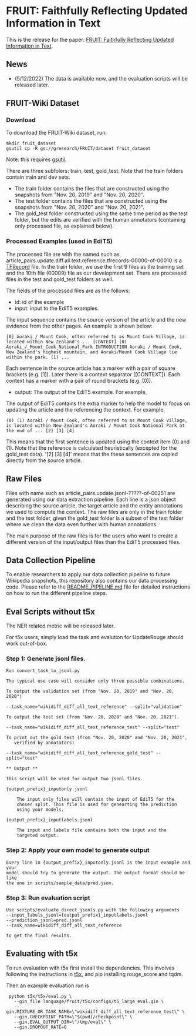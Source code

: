 # FRUIT: Faithfully Reflecting Updated Information in Text

This is the release for the paper: [FRUIT: Faithfully Reflecting Updated Information in Text](https://arxiv.org/abs/2112.08634).


## News

* (5/12/2022) The data is available now, and the evaluation scripts will be released later.

## FRUIT-Wiki Dataset

### Download

To download the FRUIT-Wiki dataset, run:

```
mkdir fruit_dataset
gsutil cp -R gs://gresearch/FRUIT/dataset fruit_dataset
```

Note: this requires [gsutil](https://cloud.google.com/storage/docs/gsutil).

There are three subfolers: train, test, gold_test. Note that the train folders contain train and dev sets.

* The train folder contains the files that are constructed using the snapshots from "Nov. 20, 2019" and "Nov. 20, 2020".
* The test folder contains the files that are constructed using the snapshots from "Nov. 20, 2020" and "Nov. 20, 2021".
* The gold_test folder constructed using the same time period as the test folder, but the edits are verified with the human annotators (containing only processed file, as explained below).

### Processed Examples (used in EdiT5)

The processed file are with the named such as
article_pairs.update.diff.all.text.reference.tfrecords-00000-of-00010 is a
[TFRecord](https://www.tensorflow.org/tutorials/load_data/tfrecord) file.
In the train folder, we use the first 9 files as the training set and the 10th file (00009) file as our
development set. There are processed files in the test and gold_test folders as well.

The fields of the processed files are as the follows:

 * id: id of the example
 * input: input to the EdiT5 examples.

 The input sequence contains the source version of the article and the new evidence from the other pages. An example is shown below:

```
[0] Aoraki / Mount Cook, often referred to as Mount Cook Village, is located within New Zealand's ... [CONTEXT] (0) Aoraki_/_Mount_Cook_National_Park INTRODUCTION Aoraki / Mount Cook, New Zealand's highest mountain, and Aoraki/Mount Cook Village lie within the park. (1) ...
```

Each sentence in the source article has a marker with a pair of square brackets (e.g. [1]). Later there is a context separator ([CONTEXT]). Each context has a marker with a pair of round brackets (e.g. (0)).

 * output: The output of the EdiT5 example. For example,

 The output of EdiT5 contains the extra marker to help the model to focus on updating the article and the referencing the context. For example,

```
(0) (1) Aoraki / Mount Cook, often referred to as Mount Cook Village, is located within New Zealand's Aoraki / Mount Cook National Park at the end of ... [2] [3] [4]
```

This means that the first sentence is updated using the context item (0) and (1). Note that the reference is calculated heuristically (excepted for the gold_test data). '[2] [3] [4]' means that the these sentences are copied directly from the source article.

## Raw Files

Files with name such as article_pairs.update.jsonl-?????-of-00251 are generated using our data extraction pipeline. Each line is a json object describing the source article, the target article and the entity annotations we used to compute the context. The raw files are only in the train folder and the test folder, given the gold_test folder is a subset of the test folder where we clean the data even further with human annotations.

The main purpose of the raw files is for the users who want to create a different version of the input/output files than the EdiT5 processed files.

## Data Collection Pipeline

To enable researchers to apply our data collection pipeline to future Wikipedia snapshots, this repository also contains our data processing code. Please refer to the [README_PIPELINE.md](./README_PIPELINE.md) file for detailed instructions on how to run the different pipeline steps.


## Eval Scripts without t5x

The NER related metric will be released later.

For t5x users, simply load the task  and evalution for UpdateRouge should work out-of-box.

### Step 1: Generate jsonl files.

    Run convert_task_to_jsonl.py

    The typical use case will consider only three possible combinations.

    To output the validation set (from "Nov. 20, 2019" and "Nov. 20, 2020")

    --task_name="wikidiff_diff_all_text_reference" --split="validation"

    To output the test set (from "Nov. 20, 2020" and "Nov. 20, 2021").

    --task_name="wikidiff_diff_all_text_reference_test" --split="test"

    To print out the gold test (from "Nov. 20, 2020" and "Nov. 20, 2021",
       verified by annotators)

    --task_name="wikidiff_diff_all_text_reference_gold_test" --split="test"

    ** Output **

    This script will be used for output two jsonl files.

    {output_prefix}_inputonly.jsonl

        The input only files will contain the input of EdiT5 for the
        chosen split. This file is used for genearting the prediction
        using your models.

    {output_prefix}_inputlabels.jsonl

        The input and labels file contains both the input and the
        targeted output.

### Step 2: Apply your own model to generate output

    Every line in {output_prefix}_inputonly.jsonl is the input example and your
    model should try to generate the output. The output format should be like
    the one in scripts/sample_data/pred.json.

### Step 3: Run evaluation script

    Use scripts/evaluate_direct_jsonls.py with the following arguments
    --input_labels_jsonl={output_prefix}_inputlabels.jsonl
    --prediction_jsonl=pred.jsonl
    --task_name=wikidiff_diff_all_text_reference

    to get the final results.

## Evaluating with t5x

To run evaluation with t5x first install the dependencies. This involves following the instructions in [t5x](https://github.com/google-research/t5x), and pip installing rouge_score and tqdm.

Then an example evaluation run is
```
 python t5x/t5x/eval.py \
   --gin_file language/fruit/t5x/configs/t5_large_eval.gin \
   --gin.MIXTURE_OR_TASK_NAME=\"wikidiff_diff_all_text_reference_test\" \
   --gin.CHECKPOINT_PATH=\"$(pwd)/checkpoint\" \
   --gin.EVAL_OUTPUT_DIR=\"/tmp/eval\" \
   --gin.DROPOUT_RATE=0
```
